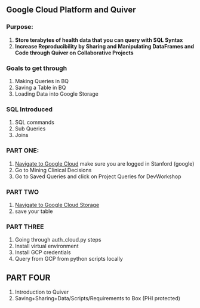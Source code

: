 ## Google Cloud Platform and Quiver 

### Purpose: 

 1. **Store terabytes of health data that you can query with SQL Syntax**  
 2. **Increase Reproducibility by Sharing and Manipulating DataFrames and Code through Quiver on Collaborative Projects** 


### Goals to get through 
 
1. Making Queries in BQ  
2. Saving a Table in BQ 
3. Loading Data into Google Storage 


### SQL Introduced 
1. SQL commands 
2. Sub Queries
3. Joins 


### PART ONE: 
1. [Navigate to Google Cloud](https://console.cloud.google.com/) make sure you are logged in Stanford (google)
2. Go to Mining Clinical Decisions 
3. Go to Saved Queries and click on Project Queries for DevWorkshop 

### PART TWO 
1. [Navigate to Google Cloud Storage](https://console.cloud.google.com/storage/browser?project=mining-clinical-decisions&folder&organizationId=302681460499)
2. save your table 

### PART THREE
1. Going through auth_cloud.py steps 
2. Install virtual environment
3. Install GCP credentials 
4. Query from GCP from python scripts locally 

## PART FOUR 
1. Introduction to Quiver
2. Saving+Sharing+Data/Scripts/Requirements to Box (PHI protected) 

